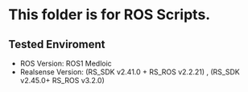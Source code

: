 # This folder is for ROS Scripts.

## Tested Enviroment
* ROS Version: ROS1 Medloic
* Realsense Version: (RS_SDK v2.41.0 + RS_ROS v2.2.21) , (RS_SDK v2.45.0+ RS_ROS v3.2.0)
